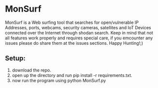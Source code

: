 # MonSurf
MonSurf is a Web surfing tool that searches for open/vulnerable IP Addresses, ports, webcams, security cameras, satellites and IoT Devices connected over the Internet through shodan search. Keep in mind that not all features work properly and requires special care, if you emcounter any issues please do share them at the issues sections. Happy Hunting!;)

## Setup:
1. download the repo.
2. open up the directory and run pip install -r requirements.txt.
3. now run the program using python MonSurf.py
